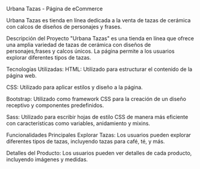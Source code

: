 Urbana Tazas - Página de eCommerce

Urbana Tazas es tienda en línea dedicada a la venta de tazas de cerámica con calcos de diseños de personajes y frases.

Descripción del Proyecto
"Urbana Tazas" es una tienda en línea que ofrece una amplia variedad de tazas de cerámica con diseños de personajes,frases y calcos únicos. La página permite a los usuarios explorar diferentes tipos de tazas.

Tecnologías Utilizadas:
HTML: Utilizado para estructurar el contenido de la página web.

CSS: Utilizado para aplicar estilos y diseño a la página.

Bootstrap: Utilizado como framework CSS para la creación de un diseño receptivo y componentes predefinidos.

Sass: Utilizado para escribir hojas de estilo CSS de manera más eficiente con características como variables, anidamiento y mixins.

Funcionalidades Principales
Explorar Tazas: Los usuarios pueden explorar diferentes tipos de tazas, incluyendo tazas para café, té, y más.

Detalles del Producto: Los usuarios pueden ver detalles de cada producto, incluyendo imágenes y medidas.

